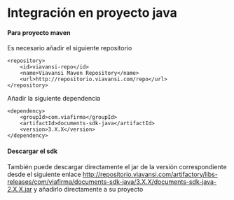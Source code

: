 # Integración en proyecto java

#### Para proyecto maven

Es necesario añadir el siguiente repositorio

`````
<repository>
	<id>viavansi-repo</id>
	<name>Viavansi Maven Repository</name>
	<url>http://repositorio.viavansi.com/repo</url>
</repository>
`````
Añadir la siguiente dependencia

`````
<dependency>
	<groupId>com.viafirma</groupId>
	<artifactId>documents-sdk-java</artifactId>
	<version>3.X.X</version>
</dependency>
`````

#### Descargar el sdk

También puede descargar directamente el jar de la versión correspondiente desde el siguiente enlace http://repositorio.viavansi.com/artifactory/libs-releases/com/viafirma/documents-sdk-java/3.X.X/documents-sdk-java-2.X.X.jar y añadirlo directamente a su proyecto 
